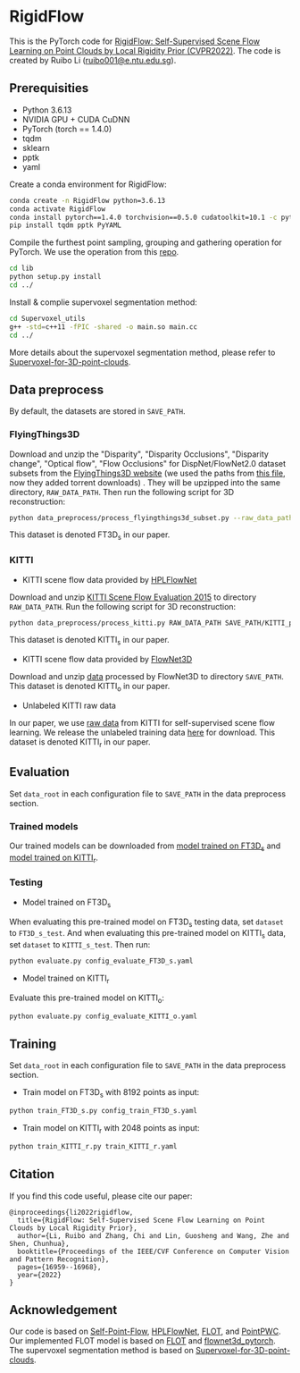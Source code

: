 # RigidFlow
This is the PyTorch code for [RigidFlow: Self-Supervised Scene Flow Learning on Point Clouds by Local Rigidity Prior (CVPR2022)](https://openaccess.thecvf.com/content/CVPR2022/papers/Li_RigidFlow_Self-Supervised_Scene_Flow_Learning_on_Point_Clouds_by_Local_CVPR_2022_paper.pdf).
The code is created by Ruibo Li (ruibo001@e.ntu.edu.sg).

## Prerequisities
* Python 3.6.13
* NVIDIA GPU + CUDA CuDNN
* PyTorch (torch == 1.4.0)
* tqdm
* sklearn
* pptk
* yaml

Create a conda environment for RigidFlow: 
```bash
conda create -n RigidFlow python=3.6.13
conda activate RigidFlow
conda install pytorch==1.4.0 torchvision==0.5.0 cudatoolkit=10.1 -c pytorch
pip install tqdm pptk PyYAML
```

Compile the furthest point sampling, grouping and gathering operation for PyTorch. We use the operation from this [repo](https://github.com/sshaoshuai/Pointnet2.PyTorch).
```bash
cd lib
python setup.py install
cd ../
```

Install & complie supervoxel segmentation method: 
```bash
cd Supervoxel_utils
g++ -std=c++11 -fPIC -shared -o main.so main.cc
cd ../
```
More details about the supervoxel segmentation method, please refer to [Supervoxel-for-3D-point-clouds](https://github.com/yblin/Supervoxel-for-3D-point-clouds).

## Data preprocess
By default, the datasets are stored in `SAVE_PATH`. 
### FlyingThings3D
Download and unzip the "Disparity", "Disparity Occlusions", "Disparity change", "Optical flow", "Flow Occlusions" for DispNet/FlowNet2.0 dataset subsets from the [FlyingThings3D website](https://lmb.informatik.uni-freiburg.de/resources/datasets/SceneFlowDatasets.en.html) (we used the paths from [this file](https://lmb.informatik.uni-freiburg.de/data/FlyingThings3D_subset/FlyingThings3D_subset_all_download_paths.txt), now they added torrent downloads)
. They will be upzipped into the same directory, `RAW_DATA_PATH`. Then run the following script for 3D reconstruction:

```bash
python data_preprocess/process_flyingthings3d_subset.py --raw_data_path RAW_DATA_PATH --save_path SAVE_PATH/FlyingThings3D_subset_processed_35m --only_save_near_pts
```


This dataset is denoted FT3D<sub>s</sub> in our paper. 

### KITTI
* KITTI scene flow data provided by [HPLFlowNet](https://github.com/laoreja/HPLFlowNet)

Download and unzip [KITTI Scene Flow Evaluation 2015](http://www.cvlibs.net/download.php?file=data_scene_flow.zip) to directory `RAW_DATA_PATH`.
Run the following script for 3D reconstruction:
```bash
python data_preprocess/process_kitti.py RAW_DATA_PATH SAVE_PATH/KITTI_processed_occ_final
```
This dataset is denoted KITTI<sub>s</sub> in our paper. 

* KITTI scene flow data provided by [FlowNet3D](https://github.com/xingyul/flownet3d)

Download and unzip [data](https://drive.google.com/open?id=1XBsF35wKY0rmaL7x7grD_evvKCAccbKi) processed by FlowNet3D to directory `SAVE_PATH`. This dataset is denoted KITTI<sub>o</sub> in our paper. 

* Unlabeled KITTI raw data

In our paper, we use [raw data](http://www.cvlibs.net/datasets/kitti/raw_data.php) from KITTI for self-supervised scene flow learning. 
We release the unlabeled training data [here](https://drive.google.com/file/d/12S69dpuz3PDujVZIcrDP_8H5QmbWZP9m/view?usp=sharing) for download. This dataset is denoted KITTI<sub>r</sub> in our paper. 



## Evaluation
Set `data_root` in each configuration file to `SAVE_PATH` in the data preprocess section.

### Trained models
Our trained models can be downloaded from [model trained on FT3D<sub>s</sub>](https://drive.google.com/file/d/1Jy-NXywlTfbF0qbgdc2Z_s4kAwIgqvq8/view?usp=sharing) and [model trained on KITTI<sub>r</sub>](https://drive.google.com/file/d/1LOixYamfYH1007XOkziAC84O_6_6ptFt/view?usp=sharing).

### Testing

* Model trained on FT3D<sub>s</sub> 

When evaluating this pre-trained model on FT3D<sub>s</sub> testing data, set `dataset` to `FT3D_s_test`.  And when evaluating this pre-trained model on KITTI<sub>s</sub> data, set `dataset` to `KITTI_s_test`. 
Then run:
```bash
python evaluate.py config_evaluate_FT3D_s.yaml
```

* Model trained on KITTI<sub>r</sub>  

Evaluate this pre-trained model on KITTI<sub>o</sub>: 
```bash
python evaluate.py config_evaluate_KITTI_o.yaml
```

## Training
Set `data_root` in each configuration file to `SAVE_PATH` in the data preprocess section.

* Train model on FT3D<sub>s</sub> with 8192 points as input:
```bash
python train_FT3D_s.py config_train_FT3D_s.yaml
```
* Train model on KITTI<sub>r</sub> with 2048 points as input:
```bash
python train_KITTI_r.py train_KITTI_r.yaml
```

## Citation

If you find this code useful, please cite our paper:
```
@inproceedings{li2022rigidflow,
  title={RigidFlow: Self-Supervised Scene Flow Learning on Point Clouds by Local Rigidity Prior},
  author={Li, Ruibo and Zhang, Chi and Lin, Guosheng and Wang, Zhe and Shen, Chunhua},
  booktitle={Proceedings of the IEEE/CVF Conference on Computer Vision and Pattern Recognition},
  pages={16959--16968},
  year={2022}
}
```

## Acknowledgement

Our code is based on [Self-Point-Flow](https://github.com/L1bra1/Self-Point-Flow), [HPLFlowNet](https://github.com/laoreja/HPLFlowNet), [FLOT](https://github.com/valeoai/FLOT), and [PointPWC](https://github.com/DylanWusee/PointPWC).
Our implemented FLOT model is based on [FLOT](https://github.com/valeoai/FLOT) and [flownet3d_pytorch](https://github.com/hyangwinter/flownet3d_pytorch).
The supervoxel segmentation method is based on [Supervoxel-for-3D-point-clouds](https://github.com/yblin/Supervoxel-for-3D-point-clouds).
